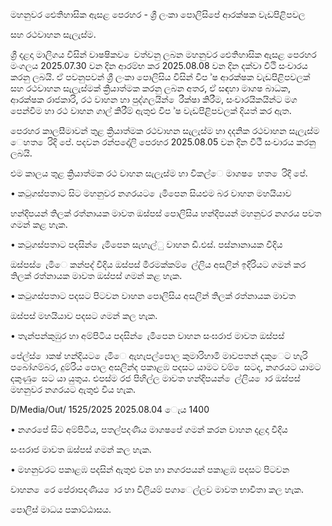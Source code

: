 මහනුවර ඓතිහාසික ඇසළ පෙරහර - ශ්‍රී ලංකා පොලිසිපේ ආරක්ෂක වැඩපිළිපවල

සහ රථවාහන සැලැස්ම.

ශ්‍රී දළදා මාලිගය විසින් වාෂෂිකව ෙවත්වනු ලබන මහනුවර ඓතිහාසික ඇසළ පෙරහර මංගලය 2025.07.30 වන දින ආරම්භ කර 2025.08.08 වන දින දක්වා වීථි සංචාරය කරනු ලබයි. ඒ පවනුපවන් ශ්‍රී ලංකා පොලිසිය විසින් විප ්ෂ ආරක්ෂක වැඩපිළිපවලක් සහ රථවාහන සැලැස්මක් ක්‍රියාත්මක කරනු ලබන අතර, ඒ සඳහා මාගෂ බාධක, ආරක්ෂක රාජකාරි, රථ වාහන හා පුද්ගලයින් ෙරීක්ෂා කිරීම, සංචාරයිකයින්ට මග පෙන්වීම හා රථ වාහන ගාල් කිරීම් ඇතුළු විප ්ෂ වැඩපිළිපවලක් දියත් කර ඇත.

පෙරහර කාලසීමාවන් තුළ ක්‍රියාත්මක රථවාහන සැලැස්ම හා දදනික රථවාහන සැලැස්ම ෙහත ෙරිදි පේ. පදවන රන්පදෝලි පෙරහර 2025.08.05 වන දින වීථී සංචාරය කරනු ලබයි.

එම කාලය තුළ ක්‍රියාත්මක රථ වාහන සැලැස්ම හා විකල්ෙ මාගෂ ෙහත ෙරිදි පේ.

• කටුගස්පතාට සිට මහනුවර නගරයට ෙැමිපෙන සියළුම බර වාහන මහයියාව

හන්දිපයන් තිලක් රත්නායක මාවත ඔස්පස් පොලිසිය හන්දිපයන් මහනුවර නගරය පවත ගමන් කළ හැක.

• කටුගස්පතාට පදසින් ෙැමිපෙන සැහැල්ු වාහන ඩී.එස්. පස්නානායක වීදිය

ඔස්පස් ෙැමිෙ කන්පද් වීදිය ඔස්පස් මීරමක්කම් ෙල්ලිය අසලින් ඉදිරියට ගමන් කර තිලක් රත්නායක මාවත ඔස්පස් ගමන් කළ හැක.

• කටුගස්පතාට පදසට පිටවන වාහන පොලිසිය අසලින් තිලක් රත්නායක මාවත

ඔස්පස් මහයියාව පදසට ගමන් කල හැක.

• තැන්පන්කුඹුර හා අම්පිටිය පදසින් ෙැමිපෙන වාහන සංඝරාජ මාවත ඔස්පස්

පේල්ස් ොකෂ් හන්දියට ෙැමිෙ ඇහැපල්පොල කුමාරිහාමි මාවපතන් දකුෙට හැරි පබෝගම්බර, දුම්රිය පොල අසලින්ද පකාළඹ පදසට යාමට වම් ෙසටද, නගරයට යාමට දකුණු ෙසට යා යුතුය. එපස්ම රජ පිහිල්ල මාවත හන්දිපයන් ෙල්ලිය ොර ඔස්පස් මහනුවර නගරයට ඇතුළු විය හැක.

D/Media/Out/ 1525/2025 2025.08.04 ෙැය 1400

• නගරපේ සිට අම්පිටිය, පතල්පදණිය මාගෂපේ ගමන් කරන වාහන දළදා වීදිය

සංඝරාජ මාවත ඔස්පස් ගමන් කල හැක.

• මහනුවරට පකාළඹ පදසින් ඇතුළු වන හා නගරපයන් පකාළඹ පදසට පිටවන

වාහන ෙරෙ පේරාපදණිය ොර හා විලියම් පගාෙල්ලව මාවත භාවිතා කල හැක.

පොලිස් මාධය පකාට්ඨාසය.
